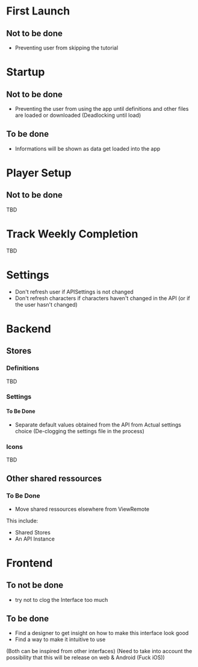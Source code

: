 # First Launch

## Not to be done

- Preventing user from skipping the tutorial

# Startup

## Not to be done

- Preventing the user from using the app until definitions and other files are loaded or downloaded
(Deadlocking until load)

## To be done

- Informations will be shown as data get loaded into the app

# Player Setup

## Not to be done

TBD

# Track Weekly Completion

TBD

# Settings

- Don't refresh user if APISettings is not changed
- Don't refresh characters if characters haven't changed in the API (or if the user hasn't changed)

# Backend

## Stores

### Definitions

TBD

### Settings

#### To Be Done

- Separate default values obtained from the API from Actual settings choice (De-clogging the settings file in the process)

### Icons

TBD

## Other shared ressources

### To Be Done

- Move shared ressources elsewhere from ViewRemote

This include:

- Shared Stores
- An API Instance

# Frontend

## To not be done

- try not to clog the Interface too much

## To be done

- Find a designer to get insight on how to make this interface look good 
- Find a way to make it intuitive to use

(Both can be inspired from other interfaces)
(Need to take into account the possibility that this will be release on web & Android (Fuck iOS))